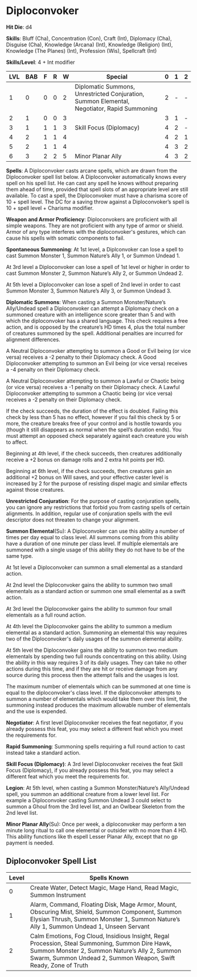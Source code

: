 # Diploconvoker

**Hit Die**: d4

**Skills**: Bluff (Cha), Concentration (Con), Craft (Int), Diplomacy (Cha), Disguise (Cha), Knowledge (Arcana) (Int), Knowledge (Religion) (Int), Knowledge (The Planes) (Int), Profession (Wis), Spellcraft (Int)

**Skills/Level**: 4 + Int modifier

LVL | BAB | F | R | W | Special | 0 | 1 | 2
--- | --- | - | - | - | ------- | - | - | -
1   | 0   | 0 | 0 | 2 | Diplomatic Summons, Unrestricted Conjuration, Summon Elemental, Negotiator, Rapid Summoning | 2 |  -  |  -  
2   | 1   | 0 | 0 | 3 |  | 3 | 1 |  -  
3   | 1   | 1 | 1 | 3 | Skill Focus (Diplomacy) | 4 | 2 | -
4   | 2   | 1 | 1 | 4 |  | 4 | 2 | 1
5   | 2   | 1 | 1 | 4 |  | 4 | 3 | 2
6   | 3   | 2 | 2 | 5 | Minor Planar Ally | 4 | 3 | 2

**Spells**: A Diploconvoker casts arcane spells, which are drawn from the Diploconvoker spell list below. A Diploconvoker automatically knows every spell on his spell list. He can cast any spell he knows without preparing them ahead of time, provided that spell slots of an appropriate level are still available. To cast a spell, the Diploconvoker must have a charisma score of 10 + spell level. The DC for a saving throw against a Diploconvoker’s spell is 10 + spell level + Charisma modifier. 

**Weapon and Armor Proficiency**: Diploconvokers are proficient with all simple weapons. They are not proficient with any type of armor or shield. Armor of any type interferes with the diploconvoker's gestures, which can cause his spells with somatic components to fail.

**Spontaneous Summoning**: At 1st level, a Diplconvoker can lose a spell to cast Summon Monster 1, Summon Nature’s Ally 1, or Summon Undead 1.

At 3rd level a Diploconvoker can lose a spell of 1st level or higher in order to cast Summon Monster 2, Summon Nature’s Ally 2, or Summon Undead 2.

At 5th level a Diploconvoker can lose a spell of 2nd level in order to cast Summon Monster 3, Summon Nature’s Ally 3, or Summon Undead 3. 

**Diplomatic Summons**: When casting a Summon Monster/Nature’s Ally/Undead spell a Diploconvoker can attempt a Diplomacy check on a summoned creature with an intelligence score greater than 5 and with which the diploconvoker has a shared language. This check requires a free action, and is opposed by the creature’s HD times 4, plus the total number of creatures summoned by the spell. Additional penalties are incurred for alignment differences. 

A Neutral Diploconvoker attempting to summon a Good or Evil being (or vice versa) receives a -2 penalty to their Diplomacy check. A Good Diploconvoker attempting to summon an Evil being (or vice versa) receives a -4 penalty on their Diplomacy check.

A Neutral Diploconvoker attempting to summon a Lawful or Chaotic being (or vice versa) receives a -1 penalty on their Diplomacy check. A Lawful Diploconvoker attempting to summon a Chaotic being (or vice versa) receives a -2 penalty on their Diplomacy check.

If the check succeeds, the duration of the effect is doubled. Failing this check by less than 5 has no effect, however if you fail this check by 5 or more, the creature breaks free of your control and is hostile towards you (though it still disappears as normal when the spell’s duration ends). You must attempt an opposed check separately against each creature you wish to affect.

Beginning at 4th level, if the check succeeds, then creatures additionally receive a +2 bonus on damage rolls and 2 extra hit points per HD.

Beginning at 6th level, if the check succeeds, then creatures gain an additional +2 bonus on Will saves, and your effective caster level is increased by 2 for the purpose of resisting dispel magic and similar effects against those creatures.

**Unrestricted Conjuration**: For the purpose of casting conjuration spells, you can ignore any restrictions that forbid you from casting spells of certain alignments. In addition, regular use of conjuration spells with the evil descriptor does not threaten to change your alignment.

**Summon Elemental**(Su): A Diploconvoker can use this ability a number of times per day equal to class level. All summons coming from this ability have a duration of one minute per class level. If multiple elementals are summoned with a single usage of this ability they do not have to be of the same type.

At 1st level a Diploconvoker can summon a small elemental as a standard action.

At 2nd level the Diploconvoker gains the ability to summon two small elementals as a standard action or summon one small elemental as a swift action.

At 3rd level the Diploconvoker gains the ability to summon four small elementals as a full round action.

At 4th level the Diploconvoker gains the ability to summon a medium elemental as a standard action. Summoning an elemental this way requires two of the Diploconvoker's daily usages of the summon elemental ability.

At 5th level the Diploconvoker gains the ability to summon two medium elementals by spending two full rounds concentrating on this ability. Using the ability in this way requires 3 of its daily usages. They can take no other actions during this time, and if they are hit or receive damage from any source during this process then the attempt fails and the usages is lost. 

The maximum number of elementals which can be summoned at one time is equal to the diploconvoker's class level. If the diploconvoker attempts to summon a number of elementals which would take them over this limit, the summoning instead produces the maximum allowable number of elementals and the use is expended.

**Negotiator**: A first level Diploconvoker receives the feat negotiator, if you already possess this feat, you may select a different feat which you meet the requirements for.

**Rapid Summoning**: Summoning spells requiring a full round action to cast instead take a standard action.
 
**Skill Focus (Diplomacy)**: A 3rd level Diploconvoker receives the feat Skill Focus (Diplomacy), if you already possess this feat, you may select a different feat which you meet the requirements for.

**Legion**: At 5th level, when casting a Summon Monster/Nature’s Ally/Undead spell, you summon an additional creature from a lower level list. For example a Diploconvoker casting Summon Undead 3 could select to summon a Ghoul from the 3rd level list, and an Owlbear Skeleton from the 2nd level list.

**Minor Planar Ally**(Su): Once per week, a diploconvoker may perform a ten minute long ritual to call one elemental or outsider with no more than 4 HD. This ability functions like th espell Lesser Planar Ally, except that no gp payment is needed.

## Diploconvoker Spell List
Level | Spells Known
----- | ------------
0 | Create Water, Detect Magic, Mage Hand, Read Magic, Summon Instrument
1 | Alarm, Command, Floating Disk, Mage Armor, Mount, Obscuring Mist, Shield, Summon Component, Summon Elysian Thrush, Summon Monster 1, Summon Nature’s Ally 1, Summon Undead 1, Unseen Servant
2 | Calm Emotions, Fog Cloud, Insidious Insight, Regal Procession, Steal Summoning, Summon Dire Hawk, Summon Monster 2, Summon Nature’s Ally 2, Summon Swarm, Summon Undead 2, Summon Weapon, Swift Ready, Zone of Truth
